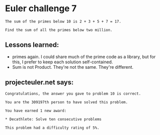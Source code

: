 # Euler challenge 7

``` 
The sum of the primes below 10 is 2 + 3 + 5 + 7 = 17.

Find the sum of all the primes below two million.
```

## Lessons learned:
* primes again.  I could share much of the prime code as a library, but for this, I prefer to keep each solution self-contained.
* Sum is not Product. They're not the same. They're different.

## projecteuler.net says:

```
Congratulations, the answer you gave to problem 10 is correct.

You are the 309197th person to have solved this problem.

You have earned 1 new award:

* Decathlete: Solve ten consecutive problems

This problem had a difficulty rating of 5%.
``` 



